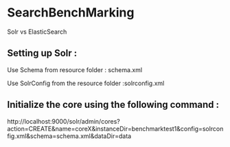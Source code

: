 # SearchBenchMarking
 
 Solr vs ElasticSearch
 
 
 ## Setting up Solr :
 
 Use Schema from resource folder : schema.xml
 
 
 Use SolrConfig from the resource folder :solrconfig.xml
 


## Initialize the core using the following command :

http://localhost:9000/solr/admin/cores?action=CREATE&name=coreX&instanceDir=benchmarktest1&config=solrconfig.xml&schema=schema.xml&dataDir=data
